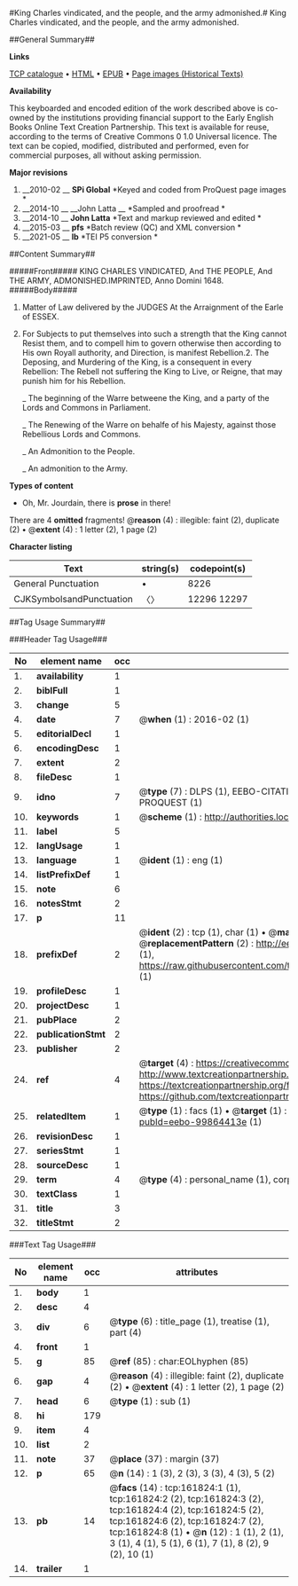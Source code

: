 #King Charles vindicated, and the people, and the army admonished.#
King Charles vindicated, and the people, and the army admonished.

##General Summary##

**Links**

[TCP catalogue](http://www.ota.ox.ac.uk/tcp/)  • 
[HTML](http://tei.it.ox.ac.uk/tcp/Texts-HTML/free/A87/A87764.html)  • 
[EPUB](http://tei.it.ox.ac.uk/tcp/Texts-EPUB/free/A87/A87764.epub) • 
[Page images (Historical Texts)](https://historicaltexts.jisc.ac.uk/eebo-99864413e)

**Availability**

This keyboarded and encoded edition of the work described above is co-owned by the
    institutions providing financial support to the Early English Books Online Text Creation
    Partnership. This text is available for reuse, according to the terms of  Creative Commons 0 1.0 Universal
    licence. The text can be copied, modified, distributed and performed, even for commercial
    purposes, all without asking permission.

**Major revisions**

1. __2010-02 __ __SPi Global__ *Keyed and coded from ProQuest page images *
1. __2014-10 __ __John Latta __ *Sampled and proofread *
1. __2014-10 __ __John Latta__ *Text and markup reviewed and edited *
1. __2015-03 __ __pfs__ *Batch review (QC) and XML conversion *
1. __2021-05 __ __lb__ *TEI P5 conversion *

##Content Summary##

#####Front#####
KING CHARLES VINDICATED, And THE PEOPLE, And THE ARMY, ADMONISHED.IMPRINTED, Anno Domini 1648.
#####Body#####

1. Matter of Law delivered by the JUDGES At the Arraignment of the Earle of ESSEX.
1. For Subjects to put themselves into such a strength that the King cannot Resist them, and to compell him to govern otherwise then according to His own Royall authority, and Direction, is manifest Rebellion.2. The Deposing, and Murdering of the King, is a consequent in every Rebellion: The Rebell not suffering the King to Live, or Reigne, that may punish him for his Rebellion.

    _ The beginning of the Warre betweene the King, and a party of the Lords and Commons in Parliament.

    _ The Renewing of the Warre on behalfe of his Majesty, against those Rebellious Lords and Commons.

    _ An Admonition to the People.

    _ An admonition to the Army.

**Types of content**

  * Oh, Mr. Jourdain, there is **prose** in there!

There are 4 **omitted** fragments! 
 @__reason__ (4) : illegible: faint (2), duplicate (2)  •  @__extent__ (4) : 1 letter (2), 1 page (2)

**Character listing**


|Text|string(s)|codepoint(s)|
|---|---|---|
|General Punctuation|•|8226|
|CJKSymbolsandPunctuation|〈〉|12296 12297|

##Tag Usage Summary##

###Header Tag Usage###

|No|element name|occ|attributes|
|---|---|---|---|
|1.|__availability__|1||
|2.|__biblFull__|1||
|3.|__change__|5||
|4.|__date__|7| @__when__ (1) : 2016-02 (1)|
|5.|__editorialDecl__|1||
|6.|__encodingDesc__|1||
|7.|__extent__|2||
|8.|__fileDesc__|1||
|9.|__idno__|7| @__type__ (7) : DLPS (1), EEBO-CITATION (1), VID (1), EEBO-PROQUEST (1), STC (2), PROQUEST (1)|
|10.|__keywords__|1| @__scheme__ (1) : http://authorities.loc.gov/ (1)|
|11.|__label__|5||
|12.|__langUsage__|1||
|13.|__language__|1| @__ident__ (1) : eng (1)|
|14.|__listPrefixDef__|1||
|15.|__note__|6||
|16.|__notesStmt__|2||
|17.|__p__|11||
|18.|__prefixDef__|2| @__ident__ (2) : tcp (1), char (1)  •  @__matchPattern__ (2) : ([0-9\-]+):([0-9IVX]+) (1), (.+) (1)  •  @__replacementPattern__ (2) : http://eebo.chadwyck.com/downloadtiff?vid=$1&page=$2 (1), https://raw.githubusercontent.com/textcreationpartnership/Texts/master/tcpchars.xml#$1 (1)|
|19.|__profileDesc__|1||
|20.|__projectDesc__|1||
|21.|__pubPlace__|2||
|22.|__publicationStmt__|2||
|23.|__publisher__|2||
|24.|__ref__|4| @__target__ (4) : https://creativecommons.org/publicdomain/zero/1.0/ (1), http://www.textcreationpartnership.org/docs/. (1), https://textcreationpartnership.org/faq/#faq05 (1), https://github.com/textcreationpartnership (1)|
|25.|__relatedItem__|1| @__type__ (1) : facs (1)  •  @__target__ (1) : https://data.historicaltexts.jisc.ac.uk/view?pubId=eebo-99864413e (1)|
|26.|__revisionDesc__|1||
|27.|__seriesStmt__|1||
|28.|__sourceDesc__|1||
|29.|__term__|4| @__type__ (4) : personal_name (1), corporate_name (1), geographic_name (2)|
|30.|__textClass__|1||
|31.|__title__|3||
|32.|__titleStmt__|2||


###Text Tag Usage###

|No|element name|occ|attributes|
|---|---|---|---|
|1.|__body__|1||
|2.|__desc__|4||
|3.|__div__|6| @__type__ (6) : title_page (1), treatise (1), part (4)|
|4.|__front__|1||
|5.|__g__|85| @__ref__ (85) : char:EOLhyphen (85)|
|6.|__gap__|4| @__reason__ (4) : illegible: faint (2), duplicate (2)  •  @__extent__ (4) : 1 letter (2), 1 page (2)|
|7.|__head__|6| @__type__ (1) : sub (1)|
|8.|__hi__|179||
|9.|__item__|4||
|10.|__list__|2||
|11.|__note__|37| @__place__ (37) : margin (37)|
|12.|__p__|65| @__n__ (14) : 1 (3), 2 (3), 3 (3), 4 (3), 5 (2)|
|13.|__pb__|14| @__facs__ (14) : tcp:161824:1 (1), tcp:161824:2 (2), tcp:161824:3 (2), tcp:161824:4 (2), tcp:161824:5 (2), tcp:161824:6 (2), tcp:161824:7 (2), tcp:161824:8 (1)  •  @__n__ (12) : 1 (1), 2 (1), 3 (1), 4 (1), 5 (1), 6 (1), 7 (1), 8 (2), 9 (2), 10 (1)|
|14.|__trailer__|1||
